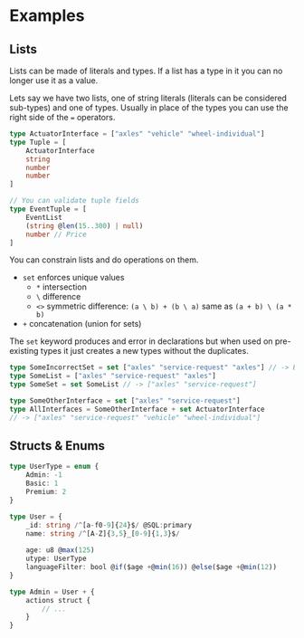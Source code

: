 # Examples

## Lists

Lists can be made of literals and types.
If a list has a type in it you can no longer use it as a value.

Lets say we have two lists, one of string literals (literals can be considered sub-types) and one of types.
Usually in place of the types you can use the right side of the `=` operators.

```ts
type ActuatorInterface = ["axles" "vehicle" "wheel-individual"]
type Tuple = [
	ActuatorInterface
	string
	number
	number
]

// You can validate tuple fields
type EventTuple = [
	EventList
	(string @len(15..300) | null)
	number // Price
]
```

You can constrain lists and do operations on them.

- `set` enforces unique values
	- `*` intersection
	- `\` difference
	- `<>` symmetric difference: `(a \ b) + (b \ a)` same as `(a + b) \ (a * b)`
- `+` concatenation (union for sets)

The `set` keyword produces and error in declarations but when used on pre-existing types it just creates a new types without the duplicates.

```ts
type SomeIncorrectSet = set ["axles" "service-request" "axles"] // -> Error
type SomeList = ["axles" "service-request" "axles"]
type SomeSet = set SomeList // -> ["axles" "service-request"]
```

```ts
type SomeOtherInterface = set ["axles" "service-request"]
type AllInterfaces = SomeOtherInterface + set ActuatorInterface
// -> ["axles" "service-request" "vehicle" "wheel-individual"]
```

## Structs & Enums

```ts
type UserType = enum {
	Admin: -1
	Basic: 1
	Premium: 2
}

type User = {
	_id: string /^[a-f0-9]{24}$/ @SQL:primary
	name: string /^[A-Z]{3,5}_[0-9]{1,3}$/
	
	age: u8 @max(125)
	utype: UserType
	languageFilter: bool @if($age +@min(16)) @else($age +@min(12))
}

type Admin = User + {
	actions struct {
		// ...
	}
}

```
